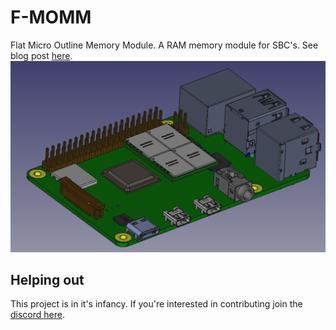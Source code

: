 # F-MOMM
Flat Micro Outline Memory Module. A RAM memory module for SBC's. See blog post [here](https://machinehum.medium.com/upcycling-laptop-memory-for-single-board-computers-15ed4cf8a675).
![Raspberrypi + F-MOMM](pics/pi.png)

## Helping out
This project is in it's infancy. If you're interested in contributing join the [discord here](https://discord.com/invite/EtZT7mjNuM).
